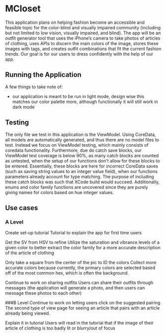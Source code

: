 #  MCloset

This application plans on helping fashion become an accessible and feasible topic for the color-blind and visually impaired community (including but not limited to low vision, visually impaired, and blind). The app will be an outfit generator tool that uses the iPhone’s camera to take photos of articles of clothing, uses APIs to discern the main colors of the image, stores these images with tags, and creates outfit combinations that fit the current fashion trends. Our goal is for our users to dress confidently with the help of our app.

## Running the Application

A few things to take note of:

- our application is meant to be run in light mode, design wise this matches our color palette more, although functionally it will still work in dark mode

## Testing

The only file we test in this application is the ViewModel. Using CoreData, all models are automatically generated, and thus there are no model files to test. Instead we focus on ViewModel testing, which mainly consists of coredata functionality. Furthermore, due do catch save blocks, our ViewModel test coverage is below 90%, as many catch blocks are counted as untested, when the setup of our functions don't allow for these blocks to be entered. Essentially, these blocks are here for incorrect CoreData saves (such as saving string values to an integer value field), when our functions parameters already account for type matching. The purpose of including these catch blocks was such that XCode build would succeed. Additionally, enums and color family functions are uncovered since they are purely giving names for colors based on hue integer values. 




## Use cases
### A Level
Create set-up tutorial
Tutorial to explain the app for first time users


Get the SV from HSV to refine
Utilize the saturation and vibrance levels of a given color to better extract the color family for a more accurate description of the article of clothing


Only take a square from the center of the pic to ID the colors
Collect more accurate colors because currently, the primary colors are selected based off of the most common hex, which is often the background.


Continue to work on sharing outfits
Users can share their outfits through messages (the application will generate a photo, and then users can message these photos to each other)

###B Level
Continue to work on letting users click on the suggested pairing
The second type of view page for seeing an article that pairs with an article already being viewed. 


Explain it in tutorial
Users will read in the tutorial that if the image of their article of clothing is too badly lit or blurry/out of focus
